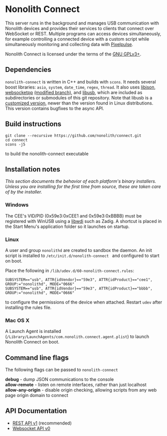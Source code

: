 Nonolith Connect
====================

This server runs in the background and manages USB communication with Nonolith
devices and provides their services to clients that connect over WebSocket or
REST. Multiple programs can access devices simultaneously, for example
controlling a connected device with a custom script while simultaneously
monitoring and collecting data with
[Pixelpulse][pixelpulse].

Nonolith Connect is licensed under the terms of the [GNU GPLv3+][gpl].

[pixelpulse]: http://github.com/nonolith/pixelpulse
[gpl]: http://www.gnu.org/licenses/gpl.html

Dependencies
------------

`nonolith-connect` is written in C++ and builds with `scons`. It needs several
boost libraries: `asio`, `system`, `date_time`, `regex`, `thread`. It also uses 
[libjson][], [websocketpp][] [(modified branch)][websocketpp-nl], and [libusb][],
which are included as subdirectories or submodules of this git repository.
Note that libusb is a [customized version][libusb-nl], newer than the version found in Linux
distributions. This version contains bugfixes to the async API.

[libjson]: http://sourceforge.net/projects/libjson/
[websocketpp]: https://github.com/zaphoyd/websocketpp
[websocketpp-nl]: https://github.com/nonolith/websocketpp
[libusb]: http://libusb.sourceforge.net/api-1.0/index.html
[libusb-nl]: https://github.com/nonolith/libusb

Build instructions
------------------

    git clone --recursive https://github.com/nonolith/connect.git
    cd connect
    scons -j5

to build the nonolith-connect executable

Installation notes
------------------

*This section documents the behavior of each platform's binary installers. Unless
you are installing for the first time from source, these are taken care of by the installer.*

### Windows

The CEE's VID/PID (0x59e3:0xCEE1 and 0x59e3:0xBBBB) must be registered with WinUSB using a [libwdi][libwdi]
such as Zadig. A shortcut is placed in the Start Menu's application folder so it launches on startup.

[libwdi]: http://sourceforge.net/apps/mediawiki/libwdi/index.php?title=Main_Page

### Linux

A user and group `nonolithd` are created to sandbox the daemon. An init script is installed to
`/etc/init.d/nonolith-connect ` and configured to start on boot.

Place the following in `/lib/udev.d/60-nonolith-connect.rules`:

    SUBSYSTEM=="usb", ATTR{idVendor}=="59e3", ATTR{idProduct}=="cee1", GROUP:="nonolithd", MODE="0666"
    SUBSYSTEM=="usb", ATTR{idVendor}=="59e3", ATTR{idProduct}=="bbbb", GROUP:="nonolithd", MODE="0666"
    
to configure the permissions of the device when attached. Restart `udev` after installing the rules file.

### Mac OS X

A Launch Agent is installed (`/Library/LaunchAgents/com.nonolith.connect.agent.plist`) to launch
Nonolith Connect on boot.

Command line flags
------------------

The following flags can be passed to `nonolith-connect`

**debug** - dump JSON communications to the console  
**allow-remote** - listen on remote interfaces, rather than just localhost  
**allow-any-origin** - disable origin checking, allowing scripts from any web page origin domain to connect  
 
API Documentation
-----------------

  * [REST API v1](http://wiki.nonolithlabs.com/cee/Simple_REST_API_v1/) (recommended)
  * [Websocket API v0](http://wiki.nonolithlabs.com/cee/Websocket_API_V0/)